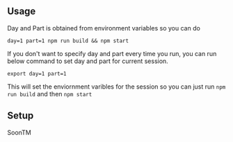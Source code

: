 ## Usage

Day and Part is obtained from environment variables so you can do

```
day=1 part=1 npm run build && npm start
```

If you don't want to specify day and part every time you run,
you can run below command to set day and part for current session.

```
export day=1 part=1
```

This will set the enviornment varibles for the session so you can just run `npm run build` and then `npm start`

## Setup

SoonTM
